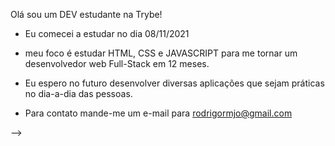 Olá sou um DEV estudante na Trybe!

- Eu comecei a estudar no dia 08/11/2021
- meu foco é estudar HTML, CSS e JAVASCRIPT para me tornar um desenvolvedor web Full-Stack em 12 meses.
- Eu espero no futuro desenvolver diversas aplicações que sejam práticas no dia-a-dia das pessoas.

- Para contato mande-me um e-mail para rodrigormjo@gmail.com

-->
